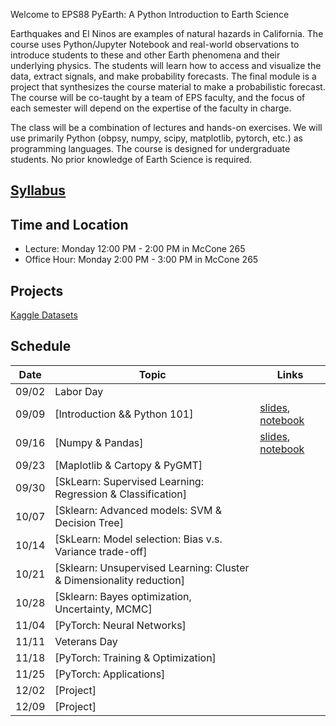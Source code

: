 Welcome to EPS88 PyEarth: A Python Introduction to Earth Science

<!-- [![documentation](https://github.com/ai4eps/EPS207_Observational_Seismology/actions/workflows/docs.yml/badge.svg)](https://ai4eps.github.io/EPS207_Observational_Seismology/) -->

Earthquakes and El Ninos are examples of natural hazards in California.  The course uses Python/Jupyter Notebook and real-world observations to introduce students to these and other Earth phenomena and their underlying physics.  The students will learn how to access and visualize the data, extract signals, and make probability forecasts.   The final module is a project that synthesizes the course material to make a probabilistic forecast.  The course will be co-taught by a team of EPS faculty, and the focus of each semester will depend on the expertise of the faculty in charge.

The class will be a combination of lectures and hands-on exercises. We will use primarily Python (obpsy, numpy, scipy, matplotlib, pytorch, etc.) as programming languages. The course is designed for undergraduate students. No prior knowledge of Earth Science is required.

## [Syllabus](syllabus.md)

## Time and Location
- Lecture: Monday 12:00 PM - 2:00 PM in McCone 265
- Office Hour: Monday 2:00 PM - 3:00 PM in McCone 265

## Projects

[Kaggle Datasets](https://www.kaggle.com/datasets)


## Schedule

| Date | Topic | Links |
| --- | --- | --- |
| 09/02 | Labor Day |  |
| 09/09 | [Introduction && Python 101] | [slides](https://ai4eps.github.io/EPS88_PyEarth/lectures/00_introduction_python101), [notebook](https://ai4eps.github.io/EPS88_PyEarth/exercises/00_introduction_python101) |
| 09/16 | [Numpy & Pandas] | [slides](https://ai4eps.github.io/EPS88_PyEarth/lectures/01_numpy_pandas), [notebook](https://ai4eps.github.io/EPS88_PyEarth/exercises/01_numpy_pandas) |
| 09/23 | [Maplotlib & Cartopy & PyGMT] |  |
| 09/30 | [SkLearn: Supervised Learning: Regression & Classification] |  |
| 10/07 | [Sklearn: Advanced models: SVM & Decision Tree] |  |
| 10/14 | [SkLearn: Model selection: Bias v.s. Variance trade-off] |  |
| 10/21 | [Sklearn: Unsupervised Learning: Cluster & Dimensionality reduction] |  |
| 10/28 | [Sklearn: Bayes optimization, Uncertainty, MCMC] |  |
| 11/04 | [PyTorch: Neural Networks] |  |
| 11/11 | Veterans Day |  |
| 11/18 | [PyTorch: Training & Optimization] |  |
| 11/25 | [PyTorch: Applications] |  |
| 12/02 | [Project] |  |
| 12/09 | [Project] |  |
